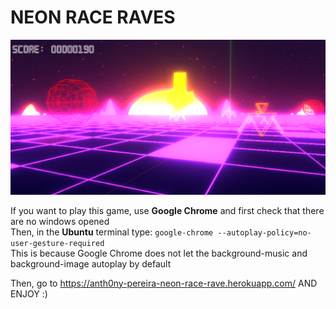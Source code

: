 # NEON RACE RAVES

<p align="center">
  <img width="2000" src="project/resources/readme.png">
</p>

If you want to play this game, use **Google Chrome** and first check that there are no windows opened </br>
Then, in the **Ubuntu** terminal type: ``google-chrome --autoplay-policy=no-user-gesture-required`` </br>
This is because Google Chrome does not let the background-music and background-image autoplay by default </br>

Then, go to https://anth0ny-pereira-neon-race-rave.herokuapp.com/ AND ENJOY :)



